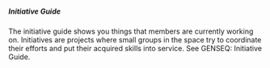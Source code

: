 ##### Initiative Guide

The initiative guide shows you things that members are currently working on. Initiatives are projects where small groups in the space try to coordinate their efforts and put their acquired skills into service. See GENSEQ: Initiative Guide.

